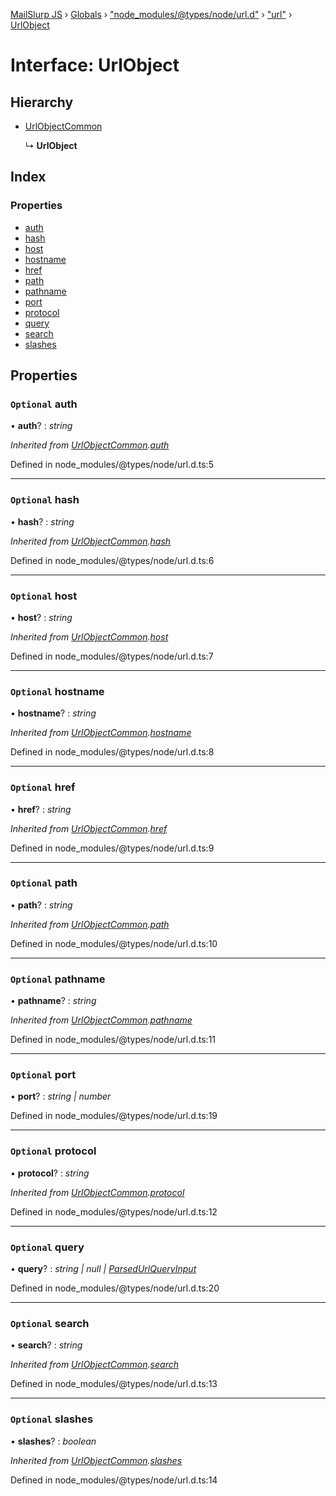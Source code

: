 [MailSlurp JS](../README.md) › [Globals](../globals.md) › ["node_modules/@types/node/url.d"](../modules/_node_modules__types_node_url_d_.md) › ["url"](../modules/_node_modules__types_node_url_d_._url_.md) › [UrlObject](_node_modules__types_node_url_d_._url_.urlobject.md)

# Interface: UrlObject

## Hierarchy

* [UrlObjectCommon](_node_modules__types_node_url_d_._url_.urlobjectcommon.md)

  ↳ **UrlObject**

## Index

### Properties

* [auth](_node_modules__types_node_url_d_._url_.urlobject.md#optional-auth)
* [hash](_node_modules__types_node_url_d_._url_.urlobject.md#optional-hash)
* [host](_node_modules__types_node_url_d_._url_.urlobject.md#optional-host)
* [hostname](_node_modules__types_node_url_d_._url_.urlobject.md#optional-hostname)
* [href](_node_modules__types_node_url_d_._url_.urlobject.md#optional-href)
* [path](_node_modules__types_node_url_d_._url_.urlobject.md#optional-path)
* [pathname](_node_modules__types_node_url_d_._url_.urlobject.md#optional-pathname)
* [port](_node_modules__types_node_url_d_._url_.urlobject.md#optional-port)
* [protocol](_node_modules__types_node_url_d_._url_.urlobject.md#optional-protocol)
* [query](_node_modules__types_node_url_d_._url_.urlobject.md#optional-query)
* [search](_node_modules__types_node_url_d_._url_.urlobject.md#optional-search)
* [slashes](_node_modules__types_node_url_d_._url_.urlobject.md#optional-slashes)

## Properties

### `Optional` auth

• **auth**? : *string*

*Inherited from [UrlObjectCommon](_node_modules__types_node_url_d_._url_.urlobjectcommon.md).[auth](_node_modules__types_node_url_d_._url_.urlobjectcommon.md#optional-auth)*

Defined in node_modules/@types/node/url.d.ts:5

___

### `Optional` hash

• **hash**? : *string*

*Inherited from [UrlObjectCommon](_node_modules__types_node_url_d_._url_.urlobjectcommon.md).[hash](_node_modules__types_node_url_d_._url_.urlobjectcommon.md#optional-hash)*

Defined in node_modules/@types/node/url.d.ts:6

___

### `Optional` host

• **host**? : *string*

*Inherited from [UrlObjectCommon](_node_modules__types_node_url_d_._url_.urlobjectcommon.md).[host](_node_modules__types_node_url_d_._url_.urlobjectcommon.md#optional-host)*

Defined in node_modules/@types/node/url.d.ts:7

___

### `Optional` hostname

• **hostname**? : *string*

*Inherited from [UrlObjectCommon](_node_modules__types_node_url_d_._url_.urlobjectcommon.md).[hostname](_node_modules__types_node_url_d_._url_.urlobjectcommon.md#optional-hostname)*

Defined in node_modules/@types/node/url.d.ts:8

___

### `Optional` href

• **href**? : *string*

*Inherited from [UrlObjectCommon](_node_modules__types_node_url_d_._url_.urlobjectcommon.md).[href](_node_modules__types_node_url_d_._url_.urlobjectcommon.md#optional-href)*

Defined in node_modules/@types/node/url.d.ts:9

___

### `Optional` path

• **path**? : *string*

*Inherited from [UrlObjectCommon](_node_modules__types_node_url_d_._url_.urlobjectcommon.md).[path](_node_modules__types_node_url_d_._url_.urlobjectcommon.md#optional-path)*

Defined in node_modules/@types/node/url.d.ts:10

___

### `Optional` pathname

• **pathname**? : *string*

*Inherited from [UrlObjectCommon](_node_modules__types_node_url_d_._url_.urlobjectcommon.md).[pathname](_node_modules__types_node_url_d_._url_.urlobjectcommon.md#optional-pathname)*

Defined in node_modules/@types/node/url.d.ts:11

___

### `Optional` port

• **port**? : *string | number*

Defined in node_modules/@types/node/url.d.ts:19

___

### `Optional` protocol

• **protocol**? : *string*

*Inherited from [UrlObjectCommon](_node_modules__types_node_url_d_._url_.urlobjectcommon.md).[protocol](_node_modules__types_node_url_d_._url_.urlobjectcommon.md#optional-protocol)*

Defined in node_modules/@types/node/url.d.ts:12

___

### `Optional` query

• **query**? : *string | null | [ParsedUrlQueryInput](_node_modules__types_node_querystring_d_._querystring_.parsedurlqueryinput.md)*

Defined in node_modules/@types/node/url.d.ts:20

___

### `Optional` search

• **search**? : *string*

*Inherited from [UrlObjectCommon](_node_modules__types_node_url_d_._url_.urlobjectcommon.md).[search](_node_modules__types_node_url_d_._url_.urlobjectcommon.md#optional-search)*

Defined in node_modules/@types/node/url.d.ts:13

___

### `Optional` slashes

• **slashes**? : *boolean*

*Inherited from [UrlObjectCommon](_node_modules__types_node_url_d_._url_.urlobjectcommon.md).[slashes](_node_modules__types_node_url_d_._url_.urlobjectcommon.md#optional-slashes)*

Defined in node_modules/@types/node/url.d.ts:14
